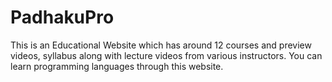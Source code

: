 # PadhakuPro
This is an Educational Website which has around 12 courses and preview videos, syllabus along with lecture videos from various instructors. You can learn programming languages through this website.
